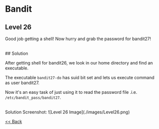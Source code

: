 # Bandit

## Level 26

Good job getting a shell! Now hurry and grab the password for bandit27!

<br/>
## Solution

After getting shell for bandit26, we look in our home directory and find an executable.

The executable `bandit27-do` has suid bit set and lets us execute command as user bandit27.

Now it's an easy task of just using it to read the password file .i.e. `/etc/bandit_pass/bandit27`.

<br/>
Solution Screenshot:
![Level 26 Image](./images/Level26.png)

<br/>

[<< Back](https://grey-fish.github.io/Bandit/index.html)














